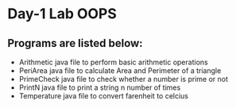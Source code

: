 
# Day-1 Lab OOPS

## Programs are listed below:
- Arithmetic java file to perform basic arithmetic operations
- PeriArea java file to calculate Area and Perimeter of a triangle
- PrimeCheck java file to check whether a number is prime or not
- PrintN java file to print a string n number of times
- Temperature java file to convert farenheit to celcius

